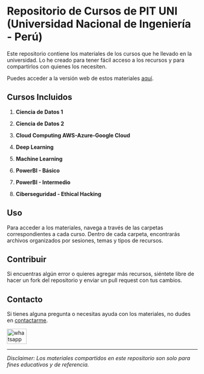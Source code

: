 # Repositorio de Cursos de PIT UNI (Universidad Nacional de Ingeniería - Perú)

Este repositorio contiene los materiales de los cursos que he llevado en la universidad. Lo he creado para tener fácil acceso a los recursos y para compartirlos con quienes los necesiten.

Puedes acceder a la versión web de estos materiales [aquí](https://repo-cursos.vercel.app).

## Cursos Incluidos

1. **Ciencia de Datos 1**

2. **Ciencia de Datos 2**

3. **Cloud Computing AWS-Azure-Google Cloud**

4. **Deep Learning**

5. **Machine Learning**

6. **PowerBI - Básico**

7. **PowerBI - Intermedio**

8. **Ciberseguridad - Ethical Hacking**

## Uso

Para acceder a los materiales, navega a través de las carpetas correspondientes a cada curso. Dentro de cada carpeta, encontrarás archivos organizados por sesiones, temas y tipos de recursos.

## Contribuir

Si encuentras algún error o quieres agregar más recursos, siéntete libre de hacer un fork del repositorio y enviar un pull request con tus cambios. 

## Contacto

Si tienes alguna pregunta o necesitas ayuda con los materiales, no dudes en [contactarme](https://github.com/Karmatack).

<a href="https://wa.me/51902985139" target="_blank">
    <img src="https://raw.githubusercontent.com/maurodesouza/profile-readme-generator/master/src/assets/icons/social/whatsapp/default.svg" width="52" height="40" alt="whatsapp logo" />
</a>

---

_Disclaimer: Los materiales compartidos en este repositorio son solo para fines educativos y de referencia._
